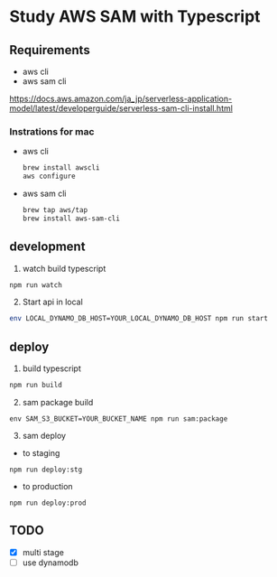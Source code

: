 # Study AWS SAM with Typescript

## Requirements

* aws cli
* aws sam cli

https://docs.aws.amazon.com/ja_jp/serverless-application-model/latest/developerguide/serverless-sam-cli-install.html

### Instrations for mac

* aws cli

  ```sh
  brew install awscli
  aws configure
  ```

* aws sam cli

  ```sh
  brew tap aws/tap
  brew install aws-sam-cli
  ```

## development

1. watch build typescript

  ```sh
  npm run watch
  ```

2. Start api in local

  ```sh
  env LOCAL_DYNAMO_DB_HOST=YOUR_LOCAL_DYNAMO_DB_HOST npm run start
  ```

## deploy

1. build typescript

  ```sh
  npm run build
  ```

2. sam package build

  ```
  env SAM_S3_BUCKET=YOUR_BUCKET_NAME npm run sam:package
  ```

3. sam deploy

  * to staging
  ```
  npm run deploy:stg
  ```

  * to production
  ```
  npm run deploy:prod
  ```

## TODO

* [x] multi stage
* [ ] use dynamodb
